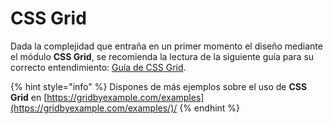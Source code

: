 # CSS Grid

Dada la complejidad que entraña en un primer momento el diseño mediante el módulo **CSS Grid**, se recomienda la lectura de la siguiente guía para su correcto entendimiento: [Guía de CSS Grid](https://css-tricks.com/snippets/css/complete-guide-grid/).

{% hint style="info" %}
Dispones de más ejemplos sobre el uso de **CSS Grid** en [https://gridbyexample.com/examples](https://gridbyexample.com/examples/)/
{% endhint %}
